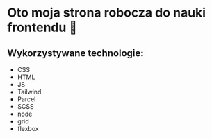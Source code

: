 # Oto moja strona robocza do nauki frontendu 💪

## Wykorzystywane technologie: 
- CSS
- HTML
- JS
- Tailwind
- Parcel
- SCSS 
- node
- grid
- flexbox
